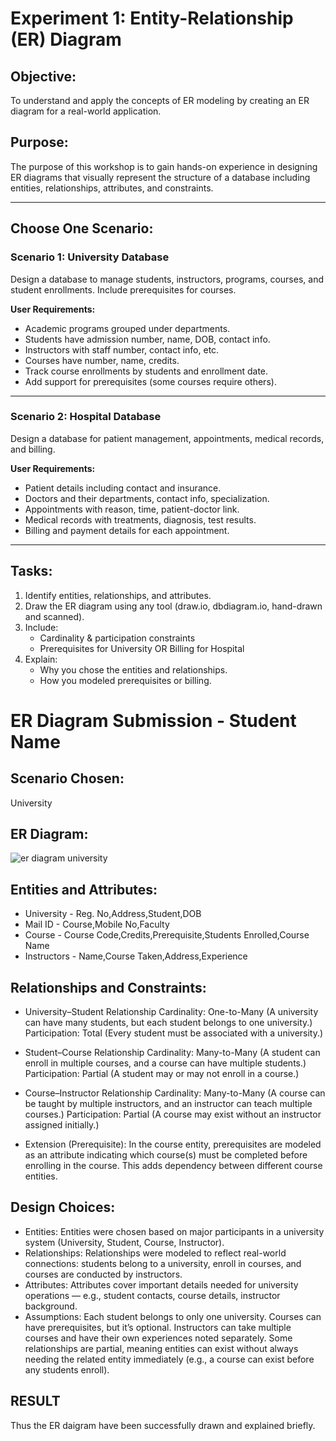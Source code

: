 # Experiment 1: Entity-Relationship (ER) Diagram

## Objective:
To understand and apply the concepts of ER modeling by creating an ER diagram for a real-world application.

## Purpose:
The purpose of this workshop is to gain hands-on experience in designing ER diagrams that visually represent the structure of a database including entities, relationships, attributes, and constraints.

---

## Choose One Scenario:

### Scenario 1: University Database
Design a database to manage students, instructors, programs, courses, and student enrollments. Include prerequisites for courses.

**User Requirements:**
- Academic programs grouped under departments.
- Students have admission number, name, DOB, contact info.
- Instructors with staff number, contact info, etc.
- Courses have number, name, credits.
- Track course enrollments by students and enrollment date.
- Add support for prerequisites (some courses require others).

---

### Scenario 2: Hospital Database
Design a database for patient management, appointments, medical records, and billing.

**User Requirements:**
- Patient details including contact and insurance.
- Doctors and their departments, contact info, specialization.
- Appointments with reason, time, patient-doctor link.
- Medical records with treatments, diagnosis, test results.
- Billing and payment details for each appointment.

---

## Tasks:
1. Identify entities, relationships, and attributes.
2. Draw the ER diagram using any tool (draw.io, dbdiagram.io, hand-drawn and scanned).
3. Include:
   - Cardinality & participation constraints
   - Prerequisites for University OR Billing for Hospital
4. Explain:
   - Why you chose the entities and relationships.
   - How you modeled prerequisites or billing.

# ER Diagram Submission - Student Name

## Scenario Chosen:
University 

## ER Diagram:

![er diagram university](https://github.com/user-attachments/assets/571fb603-3cac-4921-a335-f04756f16b2c)


## Entities and Attributes:
- University -
  Reg. No,Address,Student,DOB
- Mail ID -
  Course,Mobile No,Faculty
- Course -
  Course Code,Credits,Prerequisite,Students Enrolled,Course Name
- Instructors -
  Name,Course Taken,Address,Experience


## Relationships and Constraints:
- University–Student Relationship
Cardinality: One-to-Many (A university can have many students, but each student belongs to one university.)
Participation: Total (Every student must be associated with a university.)

- Student–Course Relationship
Cardinality: Many-to-Many (A student can enroll in multiple courses, and a course can have multiple students.)
Participation: Partial (A student may or may not enroll in a course.)

- Course–Instructor Relationship
Cardinality: Many-to-Many (A course can be taught by multiple instructors, and an instructor can teach multiple courses.)
Participation: Partial (A course may exist without an instructor assigned initially.)

- Extension (Prerequisite):
  In the course entity, prerequisites are modeled as an attribute indicating which course(s) must be completed before enrolling in the course. This adds dependency between different course entities.

## Design Choices:
- Entities:
Entities were chosen based on major participants in a university system (University, Student, Course, Instructor).
- Relationships:
Relationships were modeled to reflect real-world connections: students belong to a university, enroll in courses, and courses are conducted by instructors.
- Attributes:
Attributes cover important details needed for university operations — e.g., student contacts, course details, instructor background.
- Assumptions:
Each student belongs to only one university.
Courses can have prerequisites, but it’s optional.
Instructors can take multiple courses and have their own experiences noted separately.
Some relationships are partial, meaning entities can exist without always needing the related entity immediately (e.g., a course can exist before any students enroll).

## RESULT
Thus the ER daigram have been successfully drawn and explained briefly.
